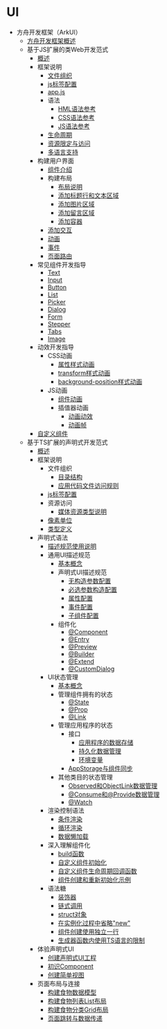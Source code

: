 # UI

- 方舟开发框架（ArkUI）
    - [方舟开发框架概述](arkui-overview.md)
    - 基于JS扩展的类Web开发范式
        - [概述](ui-js-overview.md)
        - 框架说明
            - [文件组织](js-framework-file.md)
            - [js标签配置](js-framework-js-tag.md)
            - [app.js](js-framework-js-file.md)
            - 语法
                - [HML语法参考](js-framework-syntax-hml.md)
                - [CSS语法参考](js-framework-syntax-css.md)
                - [JS语法参考](js-framework-syntax-js.md)
            - [生命周期](js-framework-lifecycle.md)
            - [资源限定与访问](js-framework-resource-restriction.md)
            - [多语言支持](js-framework-multiple-languages.md)
        - 构建用户界面
            - [组件介绍](ui-js-building-ui-component.md)
            - 构建布局
                - [布局说明](ui-js-building-ui-layout-intro.md)
                - [添加标题行和文本区域](ui-js-building-ui-layout-text.md)
                - [添加图片区域](ui-js-building-ui-layout-image.md)
                - [添加留言区域](ui-js-building-ui-layout-comment.md)
                - [添加容器](ui-js-building-ui-layout-external-container.md)
            - [添加交互](ui-js-building-ui-interactions.md)
            - [动画](ui-js-building-ui-animation.md)
            - [事件](ui-js-building-ui-event.md)
            - [页面路由](ui-js-building-ui-routes.md)
        - 常见组件开发指导
            - [Text](ui-js-components-text.md)
            - [Input](ui-js-components-input.md)
            - [Button](ui-js-components-button.md)
            - [List](ui-js-components-list.md)
            - [Picker](ui-js-components-picker.md)
            - [Dialog](ui-js-components-dialog.md)
            - [Form](ui-js-components-form.md)
            - [Stepper](ui-js-components-stepper.md)
            - [Tabs](ui-js-component-tabs.md)
            - [Image](ui-js-components-images.md)
        - 动效开发指导
            - CSS动画
                - [属性样式动画](ui-js-animate-attribute-style.md)
                - [transform样式动画](ui-js-animate-transform.md)
                - [background-position样式动画](ui-js-animate-background-position-style.md)
            - JS动画
                - [组件动画](ui-js-animate-component.md)
                - 插值器动画
                    - [动画动效](ui-js-animate-dynamic-effects.md)
                    - [动画帧](ui-js-animate-frame.md)
        - [自定义组件](ui-js-custom-components.md)
    - 基于TS扩展的声明式开发范式
        - [概述](ui-ts-overview.md)
        - 框架说明
            - 文件组织
                - [目录结构](ts-framework-directory.md)
                - [应用代码文件访问规则](ts-framework-file-access-rules.md)
            - [js标签配置](ts-framework-js-tag.md)
            - 资源访问
                - [媒体资源类型说明](ts-media-resource-type.md)
            - [像素单位](ts-pixel-units.md)
            - [类型定义](ts-types.md)
        - 声明式语法
            - [描述规范使用说明](ts-syntax-intro.md)
            - 通用UI描述规范
                - [基本概念](ts-general-ui-concepts.md)
                - 声明式UI描述规范
                    - [无构造参数配置](ts-parameterless-configuration.md)
                    - [必选参数构造配置](ts-configuration-with-mandatory-parameters.md)
                    - [属性配置](ts-attribution-configuration.md)
                    - [事件配置](ts-event-configuration.md)
                    - [子组件配置](ts-child-component-configuration.md)
                - 组件化
                    - [@Component](ts-component-based-component.md)
                    - [@Entry](ts-component-based-entry.md)
                    - [@Preview](ts-component-based-preview.md)
                    - [@Builder](ts-component-based-builder.md)
                    - [@Extend](ts-component-based-extend.md)
                    - [@CustomDialog](ts-component-based-customdialog.md)
            - UI状态管理
                - [基本概念](ts-ui-state-mgmt-concepts.md)
                - 管理组件拥有的状态
                    - [@State](ts-component-states-state.md)
                    - [@Prop](ts-component-states-prop.md)
                    - [@Link](ts-component-states-link.md)
                - 管理应用程序的状态
                    - 接口
                        - [应用程序的数据存储](ts-application-states-appstorage.md)
                        - [持久化数据管理](ts-application-states-apis-persistentstorage.md)
                        - [环境变量](ts-application-states-apis-environment.md)
                    - [AppStorage与组件同步](ts-application-states-storagelink-storageprop.md)
                - 其他类目的状态管理
                    - [Observed和ObjectLink数据管理](ts-other-states-observed-objectlink.md)
                    - [@Consume和@Provide数据管理](ts-other-states-consume-provide.md)
                    - [@Watch](ts-other-states-watch.md)
            - 渲染控制语法
                - [条件渲染](ts-rending-control-syntax-if-else.md)
                - [循环渲染](ts-rending-control-syntax-foreach.md)
                - [数据懒加载](ts-rending-control-syntax-lazyforeach.md)
            - 深入理解组件化
                - [build函数](ts-function-build.md)
                - [自定义组件初始化](ts-custom-component-initialization.md)
                - [自定义组件生命周期回调函数](ts-custom-component-lifecycle-callbacks.md)
                - [组件创建和重新初始化示例](ts-component-creation-re-initialization.md)
            - 语法糖
                - [装饰器](ts-syntactic-sugar-decorator.md)
                - [链式调用](ts-syntactic-sugar-chaining.md)
                - [struct对象](ts-syntactic-sugar-struct.md)
                - [在实例化过程中省略"new"](ts-instantiating-a-struct-without-new-keyword.md)
                - [组件创建使用独立一行](ts-using-a-separate-line-for-new-component.md)
                - [生成器函数内使用TS语言的限制](ts-restrictions-for-generators.md)
        - 体验声明式UI
            - [创建声明式UI工程](ui-ts-creating-project.md)
            - [初识Component](ui-ts-components.md)
            - [创建简单视图](ui-ts-creating-simple-page.md)
        - 页面布局与连接
            - [构建食物数据模型](ui-ts-building-data-model.md)
            - [构建食物列表List布局](ui-ts-building-category-list-layout.md)
            - [构建食物分类Grid布局](ui-ts-building-category-grid-layout.md)
            - [页面跳转与数据传递](ui-ts-page-redirection-data-transmission.md)
